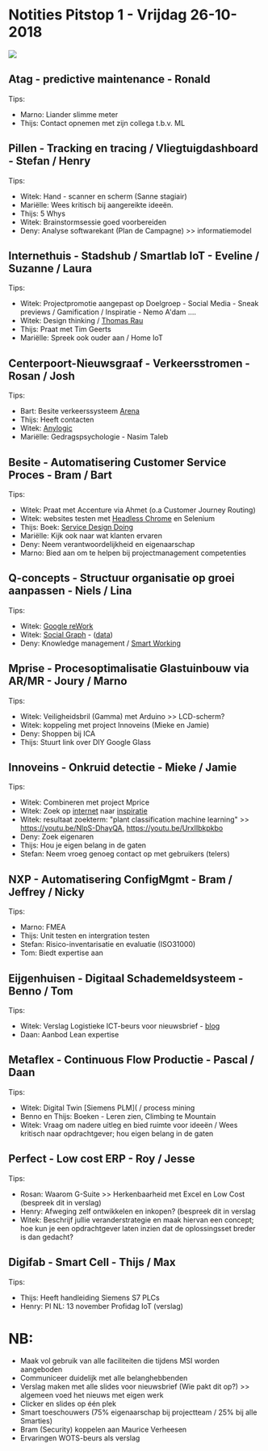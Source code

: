 # Notities Pitstop 1 - Vrijdag 26-10-2018
![](http://ignorelimits.com/wp-content/uploads/2017/06/10-THINGS-THAT-REQUIRE-ZERO-TALENT-724x1024.jpg)


## Atag - predictive maintenance - Ronald
Tips:
- Marno: Liander slimme meter
- Thijs: Contact opnemen met zijn collega t.b.v. ML


## Pillen - Tracking en tracing / Vliegtuigdashboard - Stefan / Henry
Tips:
- Witek: Hand - scanner en scherm (Sanne stagiair)
- Mariëlle: Wees kritisch bij aangereikte ideeën.
- Thijs: 5 Whys
- Witek: Brainstormsessie goed voorbereiden
- Deny: Analyse softwarekant (Plan de Campagne) >> informatiemodel

## Internethuis - Stadshub / Smartlab IoT - Eveline / Suzanne / Laura
Tips:
- Witek: Projectpromotie aangepast op Doelgroep - Social Media - Sneak previews / Gamification / Inspiratie - Nemo A'dam ....
- Witek: Design thinking / [Thomas Rau](http://www.rau.eu/over-ons/)
- Thijs: Praat met Tim Geerts
- Mariëlle: Spreek ook ouder aan / Home IoT

## Centerpoort-Nieuwsgraaf - Verkeersstromen - Rosan / Josh
Tips:
- Bart: Besite verkeerssysteem [Arena](https://www.besite.nl/reference/johan-cruijff-arena/)
- Thijs: Heeft contacten
- Witek: [Anylogic](https://www.anylogic.com/)
- Mariëlle: Gedragspsychologie - Nasim Taleb

## Besite - Automatisering Customer Service Proces - Bram / Bart
Tips:
- Witek: Praat met Accenture via Ahmet (o.a Customer Journey Routing)
- Witek: websites testen met [Headless Chrome](https://developers.google.com/web/tools/puppeteer/) en Selenium
- Thijs: Boek: [Service Design Doing](https://www.thisisservicedesigndoing.com/)
- Mariëlle: Kijk ook naar wat klanten ervaren
- Deny: Neem verantwoordelijkheid en eigenaarschap
- Marno: Bied aan om te helpen bij projectmanagement competenties

## Q-concepts - Structuur organisatie op groei aanpassen - Niels / Lina
Tips:
- Witek: [Google reWork](https://youtu.be/QC_PGHkRvTw)
- Witek: [Social Graph](https://github.com/minorsmart/sep2018/blob/master/docs/inspiratiesessies/000003.png?raw=true) - ([data](https://docs.google.com/spreadsheets/d/1mf1BJPOkrpS_XJafI62gl82wDoZaqZnziMt3co3Z1_c/edit?usp=sharing))
- Deny: Knowledge management / [Smart Working](https://www.fme.nl/nl/kansen-pakken-smart-working-model)

## Mprise - Procesoptimalisatie Glastuinbouw via AR/MR - Joury / Marno
Tips:
- Witek: Veiligheidsbril (Gamma) met Arduino >> LCD-scherm?
- Witek: koppeling met project Innoveins (Mieke en Jamie)
- Deny: Shoppen bij ICA
- Thijs: Stuurt link over DIY Google Glass

## Innoveins - Onkruid detectie - Mieke / Jamie
Tips:
- Witek: Combineren met project Mprice
- Witek: Zoek op [internet](https://youtu.be/-YCa8RntsRE) naar [inspiratie](https://youtu.be/aPHRPGIB-ko)
- Witek: resultaat zoekterm: "plant classification machine learning" >> https://youtu.be/NlpS-DhayQA, https://youtu.be/UrxIIbkpkbo
- Deny: Zoek eigenaren
- Thijs: Hou je eigen belang in de gaten
- Stefan: Neem vroeg genoeg contact op met gebruikers (telers)

## NXP - Automatisering ConfigMgmt - Bram / Jeffrey / Nicky
Tips:
- Marno: FMEA
- Thijs: Unit testen en intergration testen
- Stefan: Risico-inventarisatie en evaluatie (ISO31000)
- Tom: Biedt expertise aan

## Eijgenhuisen - Digitaal Schademeldsysteem - Benno / Tom
Tips:
- Witek: Verslag Logistieke ICT-beurs voor nieuwsbrief - [blog](https://bountielol.github.io/studytech/index.html)
- Daan: Aanbod Lean expertise

## Metaflex - Continuous Flow Productie - Pascal / Daan
Tips:
- Witek: Digital Twin [Siemens PLM]( / process mining
- Benno en Thijs: Boeken - Leren zien, Climbing te Mountain
- Witek: Vraag om nadere uitleg en bied ruimte voor ideeën / Wees kritisch naar opdrachtgever; hou eigen belang in de gaten

## Perfect - Low cost ERP - Roy / Jesse
Tips:
- Rosan: Waarom G-Suite >> Herkenbaarheid met Excel en Low Cost (bespreek dit in verslag)
- Henry: Afweging zelf ontwikkelen en inkopen? (bespreek dit in verslag
- Witek: Beschrijf jullie veranderstrategie en maak hiervan een concept; hoe kun je een opdrachtgever laten inzien dat de oplossingsset breder is dan gedacht?

## Digifab - Smart Cell - Thijs / Max
Tips:
- Thijs: Heeft handleiding Siemens S7 PLCs
- Henry: PI NL: 13 november Profidag IoT (verslag)

# NB:
- Maak vol gebruik van alle faciliteiten die tijdens MSI worden aangeboden
- Communiceer duidelijk met alle belanghebbenden
- Verslag maken met alle slides voor nieuwsbrief (Wie pakt dit op?) >> algemeen voed het nieuws met eigen werk
- Clicker en slides op één plek
- Smart toeschouwers (75% eigenaarschap bij projectteam / 25% bij alle Smarties)
- Bram (Security) koppelen aan Maurice Verheesen
- Ervaringen WOTS-beurs als verslag
